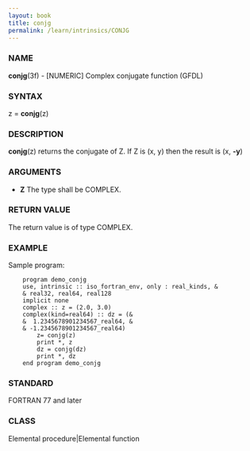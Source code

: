 ```yaml
---
layout: book
title: conjg
permalink: /learn/intrinsics/CONJG
---
```

### NAME

**conjg**(3f) - \[NUMERIC\] Complex conjugate function
(GFDL)

### SYNTAX

z = **conjg**(z)

### DESCRIPTION

**conjg**(z) returns the conjugate of Z. If Z is (x, y) then the result
is (x, **-y**)

### ARGUMENTS

  - **Z**
    The type shall be COMPLEX.

### RETURN VALUE

The return value is of type COMPLEX.

### EXAMPLE

Sample program:

```
    program demo_conjg
    use, intrinsic :: iso_fortran_env, only : real_kinds, &
    & real32, real64, real128
    implicit none
    complex :: z = (2.0, 3.0)
    complex(kind=real64) :: dz = (&
    &  1.2345678901234567_real64, &
    & -1.2345678901234567_real64)
        z= conjg(z)
        print *, z
        dz = conjg(dz)
        print *, dz
    end program demo_conjg
```

### STANDARD

FORTRAN 77 and later

### CLASS

Elemental procedure\|Elemental function
